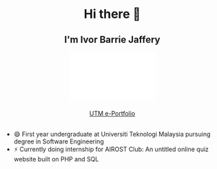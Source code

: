 
<div align="center">
  <h1>Hi there 👋</h1>
  <h2>I'm Ivor Barrie Jaffery</h2>
</div>


<div id="header" align="center">
  <img src="https://github.com/dotrovi/dotrovi/blob/main/HelloWorld.gif" width="200">
  <br><br>
  <a href="https://github.com/dotrovi/UTM-e-Portfolio">UTM e-Portfolio</a>
  <br><br>
</div>

- 😄 First year undergraduate at Universiti Teknologi Malaysia pursuing degree in Software Engineering
- ⚡ Currently doing internship for AIROST Club: An untitled online quiz website built on PHP and SQL



<!--
**dotrovi/dotrovi** is a ✨ _special_ ✨ repository because its `README.md` (this file) appears on your GitHub profile.

Here are some ideas to get you started:

- 🔭 I’m currently working on ...
- 🌱 I’m currently learning ...
- 👯 I’m looking to collaborate on ...
- 🤔 I’m looking for help with ...
- 💬 Ask me about ...
- 📫 How to reach me: ...
- 😄 Pronouns: ...
- ⚡ Fun fact: ...
-->


